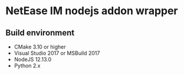 # NetEase IM nodejs addon wrapper

## Build environment

 - CMake 3.10 or higher
 - Visual Studio 2017 or MSBuild 2017
 - NodeJS 12.13.0
 - Python 2.x
